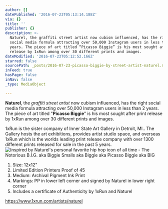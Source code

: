 ```yaml
---
author: []
datePublished: '2016-07-23T05:13:14.188Z'
via: {}
title: ''
publisher: {}
description: >-
  Naturel, the graffiti street artist now cubism influenced, has the right
  social media formula attracting over 50,000 Instagram users in less than 2
  years. The piece of art titled “Picasso Biggie” is his most sought after print
  release by 1xRun among over 30 different prints and images.
dateModified: '2016-07-23T05:12:52.166Z'
starred: false
sourcePath: _posts/2016-07-23-picasso-biggie-by-street-artist-naturel.md
inFeed: true
hasPage: false
inNav: false
_type: MediaObject

---
```

**Naturel**, the _graffiti street artist_ now cubism influenced, has the right social media formula attracting over 50,000 Instagram users in less than 2 years. The piece of art titled "**Picasso Biggie**" is his most sought after print release by 1xRun among over 30 different prints and images.

1xRun is the sister company of Inner State Art Gallery in Detroit, MI.. The Gallery hosts the art exhibitions, provides artist studio space, and overseas 1xRun which is the worlds leading print release company with over 1300 different prints released for sale in the past 5 years.
![Inspired by Naturel's personal favorite hip hop icon of all time - The Notorious B.I.G. aka Biggie Smalls aka Biggie aka Picasso Biggie aka BIG](https://the-grid-user-content.s3-us-west-2.amazonaws.com/f257cae5-9fa2-4f5f-ba61-12288476fc80.jpg)

1. Size: 12x12"
2. Limited Edition Printers Proof of 45
3. Medium: Archival Pigment Ink Print
4. Markings: PP in lower left corner and signed by Naturel in lower right corner
5. Includes a certificate of Authenticity by 1xRun and Naturel

https://www.1xrun.com/artists/naturel